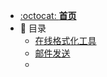 - [:octocat: **首页**](/README)
- :memo: 目录
   - [在线格式化工具](/md/idea-plugin/在线格式化工具.md)
   - [邮件发送](/md/idea-plugin/邮件发送.md)
   - 
